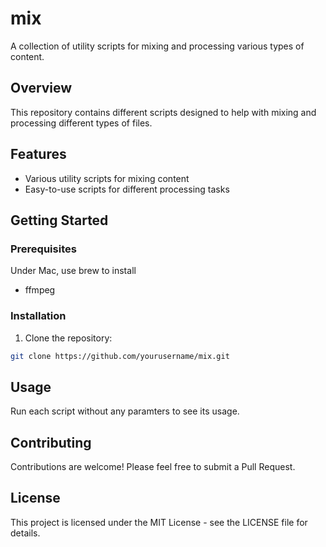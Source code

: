 # mix

A collection of utility scripts for mixing and processing various types of content.

## Overview

This repository contains different scripts designed to help with mixing and processing different types of files.

## Features

- Various utility scripts for mixing content
- Easy-to-use scripts for different processing tasks

## Getting Started

### Prerequisites

Under Mac, use brew to install
- ffmpeg

### Installation

1. Clone the repository:
```bash
git clone https://github.com/yourusername/mix.git
```
## Usage

Run each script without any paramters to see its usage.

## Contributing

Contributions are welcome! Please feel free to submit a Pull Request.

## License

This project is licensed under the MIT License - see the LICENSE file for details.